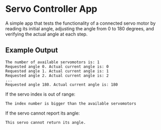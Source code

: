 Servo Controller App  
=====================  

A simple app that tests the functionality of a connected servo motor by reading its initial angle, adjusting the angle from 0 to 180 degrees, and verifying the actual angle at each step.

Example Output  
--------------  

```  
The number of available servomotors is: 1  
Requested angle 0. Actual current angle is: 0  
Requested angle 1. Actual current angle is: 1  
Requested angle 2. Actual current angle is: 2  
...  
Requested angle 180. Actual current angle is: 180  
```  

If the servo index is out of range:  
```  
The index number is bigger than the available servomotors  
```  

If the servo cannot report its angle:  
```  
This servo cannot return its angle.  
```  